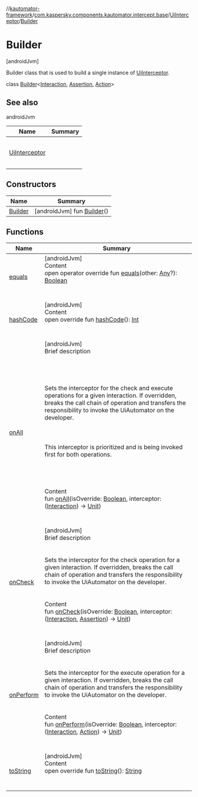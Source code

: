 //[kautomator-framework](../../../index.md)/[com.kaspersky.components.kautomator.intercept.base](../../index.md)/[UiInterceptor](../index.md)/[Builder](index.md)



# Builder  
 [androidJvm] 

Builder class that is used to build a single instance of [UiInterceptor](../index.md).

class [Builder](index.md)<[Interaction](index.md), [Assertion](index.md), [Action](index.md)>   


## See also  
  
androidJvm  
  
|  Name|  Summary| 
|---|---|
| [UiInterceptor](../index.md)| <br><br><br><br>
  


## Constructors  
  
|  Name|  Summary| 
|---|---|
| [Builder](-builder.md)|  [androidJvm] fun [Builder](-builder.md)()   <br>


## Functions  
  
|  Name|  Summary| 
|---|---|
| [equals](https://kotlinlang.org/api/latest/jvm/stdlib/kotlin/-any/equals.html)| [androidJvm]  <br>Content  <br>open operator override fun [equals](https://kotlinlang.org/api/latest/jvm/stdlib/kotlin/-any/equals.html)(other: [Any](https://kotlinlang.org/api/latest/jvm/stdlib/kotlin/-any/index.html)?): [Boolean](https://kotlinlang.org/api/latest/jvm/stdlib/kotlin/-boolean/index.html)  <br><br><br>
| [hashCode](https://kotlinlang.org/api/latest/jvm/stdlib/kotlin/-any/hash-code.html)| [androidJvm]  <br>Content  <br>open override fun [hashCode](https://kotlinlang.org/api/latest/jvm/stdlib/kotlin/-any/hash-code.html)(): [Int](https://kotlinlang.org/api/latest/jvm/stdlib/kotlin/-int/index.html)  <br><br><br>
| [onAll](on-all.md)| [androidJvm]  <br>Brief description  <br><br><br><br><br>Sets the interceptor for the check and execute operations for a given interaction. If overridden, breaks the call chain of operation and transfers the responsibility to invoke the UiAutomator on the developer.<br><br><br><br>This interceptor is prioritized and is being invoked first for both operations.<br><br><br><br>  <br>Content  <br>fun [onAll](on-all.md)(isOverride: [Boolean](https://kotlinlang.org/api/latest/jvm/stdlib/kotlin/-boolean/index.html), interceptor: ([Interaction](index.md)) -> [Unit](https://kotlinlang.org/api/latest/jvm/stdlib/kotlin/-unit/index.html))  <br><br><br>
| [onCheck](on-check.md)| [androidJvm]  <br>Brief description  <br><br><br>Sets the interceptor for the check operation for a given interaction. If overridden, breaks the call chain of operation and transfers the responsibility to invoke the UiAutomator on the developer.<br><br>  <br>Content  <br>fun [onCheck](on-check.md)(isOverride: [Boolean](https://kotlinlang.org/api/latest/jvm/stdlib/kotlin/-boolean/index.html), interceptor: ([Interaction](index.md), [Assertion](index.md)) -> [Unit](https://kotlinlang.org/api/latest/jvm/stdlib/kotlin/-unit/index.html))  <br><br><br>
| [onPerform](on-perform.md)| [androidJvm]  <br>Brief description  <br><br><br>Sets the interceptor for the execute operation for a given interaction. If overridden, breaks the call chain of operation and transfers the responsibility to invoke the UiAutomator on the developer.<br><br>  <br>Content  <br>fun [onPerform](on-perform.md)(isOverride: [Boolean](https://kotlinlang.org/api/latest/jvm/stdlib/kotlin/-boolean/index.html), interceptor: ([Interaction](index.md), [Action](index.md)) -> [Unit](https://kotlinlang.org/api/latest/jvm/stdlib/kotlin/-unit/index.html))  <br><br><br>
| [toString](https://kotlinlang.org/api/latest/jvm/stdlib/kotlin/-any/to-string.html)| [androidJvm]  <br>Content  <br>open override fun [toString](https://kotlinlang.org/api/latest/jvm/stdlib/kotlin/-any/to-string.html)(): [String](https://kotlinlang.org/api/latest/jvm/stdlib/kotlin/-string/index.html)  <br><br><br>

